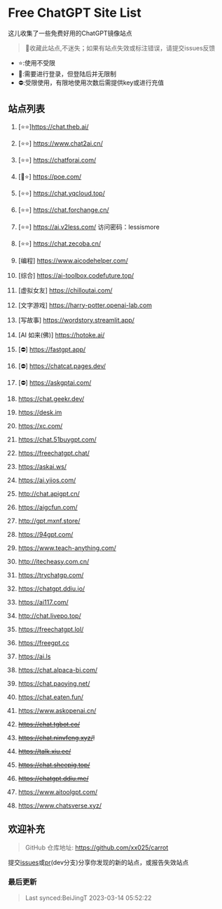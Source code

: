# Free ChatGPT Site List

这儿收集了一些免费好用的ChatGPT镜像站点
> 🤭收藏此站点,不迷失；如果有站点失效或标注错误，请提交issues反馈

- ⭐:使用不受限
- 🔑:需要进行登录，但登陆后并无限制
- ⛔:受限使用，有限地使用次数后需提供key或进行充值

## 站点列表
1. [⭐⭐]https://chat.theb.ai/

2. [⭐⭐] https://www.chat2ai.cn/

3. [⭐⭐] https://chatforai.com/

4. [🔑⭐] https://poe.com/

5. [⭐⭐] https://chat.yqcloud.top/

6. [⭐⭐] https://chat.forchange.cn/

7. [⭐⭐] https://ai.v2less.com/ 访问密码：lessismore

8. [⭐⭐] https://chat.zecoba.cn/

9. [编程] https://www.aicodehelper.com/

10. [综合] https://ai-toolbox.codefuture.top/

11. [虚拟女友] https://chilloutai.com/

12. [文字游戏] https://harry-potter.openai-lab.com

13. [写故事] https://wordstory.streamlit.app/

14. [AI 如来(佛)] https://hotoke.ai/

15. [⛔] https://fastgpt.app/

16. [⛔] https://chatcat.pages.dev/

17. [⛔] https://askgptai.com/

18. https://chat.geekr.dev/

19. https://desk.im

20. https://xc.com/

21. https://chat.51buygpt.com/

22. https://freechatgpt.chat/

23. https://askai.ws/

24. https://ai.yiios.com/

25. http://chat.apigpt.cn/

26. https://aigcfun.com/

27. http://gpt.mxnf.store/

28. https://94gpt.com/

29. https://www.teach-anything.com/

30. http://itecheasy.com.cn/

31. https://trychatgp.com/

32. https://chatgpt.ddiu.io/

33. https://ai117.com/

34. http://chat.livepo.top/

35. https://freechatgpt.lol/

36. https://freegpt.cc

37. https://ai.ls

38. https://chat.alpaca-bi.com/

39. https://chat.paoying.net/

40. https://chat.eaten.fun/

41. https://www.askopenai.cn/

42. ~~https://chat.tgbot.co/~~

43. ~~https://chat.ninvfeng.xyz/!~~

44. ~~https://talk.xiu.ee/~~

45. ~~https://chat.sheepig.top/~~

46. ~~https://chatgpt.ddiu.me/~~

47. https://www.aitoolgpt.com/

48. https://www.chatsverse.xyz/

## 欢迎补充
>GitHub 仓库地址: https://github.com/xx025/carrot

提交[issues](https://github.com/xx025/carrot/issues)或[pr](https://github.com/xx025/carrot/pulls)(dev分支)分享你发现的新的站点，或报告失效站点



### 最后更新

>Last synced:BeiJingT 2023-03-14 05:52:22
